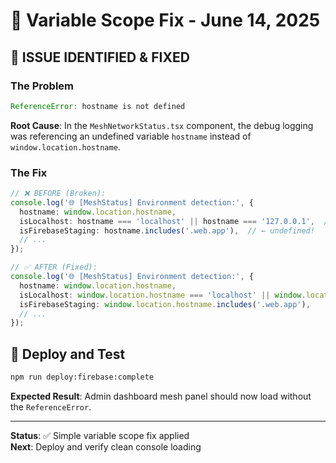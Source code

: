 # 🎯 Variable Scope Fix - June 14, 2025

## 🚨 **ISSUE IDENTIFIED & FIXED**

### **The Problem**
```javascript
ReferenceError: hostname is not defined
```

**Root Cause**: In the `MeshNetworkStatus.tsx` component, the debug logging was referencing an undefined variable `hostname` instead of `window.location.hostname`.

### **The Fix**
```typescript
// ❌ BEFORE (Broken):
console.log('🌐 [MeshStatus] Environment detection:', {
  hostname: window.location.hostname,
  isLocalhost: hostname === 'localhost' || hostname === '127.0.0.1',  // ← undefined!
  isFirebaseStaging: hostname.includes('.web.app'),  // ← undefined!
  // ...
});

// ✅ AFTER (Fixed):
console.log('🌐 [MeshStatus] Environment detection:', {
  hostname: window.location.hostname,
  isLocalhost: window.location.hostname === 'localhost' || window.location.hostname === '127.0.0.1',
  isFirebaseStaging: window.location.hostname.includes('.web.app'),
  // ...
});
```

## 🚀 **Deploy and Test**

```bash
npm run deploy:firebase:complete
```

**Expected Result**: Admin dashboard mesh panel should now load without the `ReferenceError`.

---

**Status**: ✅ Simple variable scope fix applied  
**Next**: Deploy and verify clean console loading